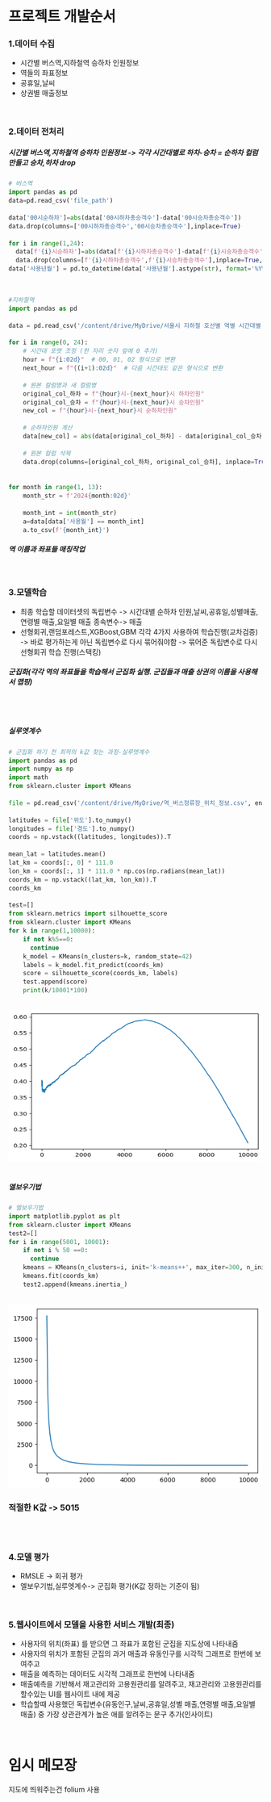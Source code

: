 # 프로젝트 개발순서
### 1.데이터 수집
  - 시간별 버스역,지하철역 승하차 인원정보
  - 역들의 좌표정보
  - 공휴일,날씨
  - 상권별 매출정보
<br>

### 2.데이터 전처리
##### 시간별 버스역,지하철역 승하차 인원정보 -> 각각 시간대별로 하차-승차 = 순하차 컬럼 만들고 승차,하차 drop
```py
# 버스역
import pandas as pd
data=pd.read_csv('file_path')

data['00시순하차']=abs(data['00시하차총승객수']-data['00시승차총승객수'])
data.drop(columns=['00시하차총승객수','00시승차총승객수'],inplace=True)

for i in range(1,24):
  data[f'{i}시순하차']=abs(data[f'{i}시하차총승객수']-data[f'{i}시승차총승객수'])
  data.drop(columns=[f'{i}시하차총승객수',f'{i}시승차총승객수'],inplace=True,axis=1)
data['사용년월'] = pd.to_datetime(data['사용년월'].astype(str), format='%Y%m')
```
<br>

```py
#지하철역
import pandas as pd

data = pd.read_csv('/content/drive/MyDrive/서울시 지하철 호선별 역별 시간대별 승하차 인원 정보1 (1).csv')

for i in range(0, 24):
    # 시간대 포맷 조정 (한 자리 숫자 앞에 0 추가)
    hour = f"{i:02d}"  # 00, 01, 02 형식으로 변환
    next_hour = f"{(i+1):02d}"  # 다음 시간대도 같은 형식으로 변환

    # 원본 컬럼명과 새 컬럼명
    original_col_하차 = f"{hour}시-{next_hour}시 하차인원"
    original_col_승차 = f"{hour}시-{next_hour}시 승차인원"
    new_col = f"{hour}시-{next_hour}시 순하차인원"

    # 순하차인원 계산
    data[new_col] = abs(data[original_col_하차] - data[original_col_승차])

    # 원본 컬럼 삭제
    data.drop(columns=[original_col_하차, original_col_승차], inplace=True)


for month in range(1, 13):
    month_str = f'2024{month:02d}'

    month_int = int(month_str)
    a=data[data['사용월'] == month_int]
    a.to_csv(f'{month_int}')
```
##### 역 이름과 좌표들 매칭작업
<br>

### 3.모델학습
  - 최종 학습할 데이터셋의 독립변수 -> 시간대별 순하차 인원,날씨,공휴일,성별매출,연령별 매출,요일별 매출  종속변수-> 매출
  - 선형회귀,랜덤포레스트,XGBoost,GBM 각각 4가지 사용하여 학습진행(교차검증) -> 바로 평가하는게 아닌 독립변수로 다시 묶어줘야함 -> 묶어준 독립변수로 다시 선형회귀 학습 진행(스택킹)
##### 군집화(각각 역의 좌표들을 학습해서 군집화 실행. 군집들과 매출 상권의 이름을 사용해서 맵핑)
<br><br>
##### 실루엣계수
```py
# 군집화 하기 전 최적의 k값 찾는 과정-실루엣계수
import pandas as pd
import numpy as np
import math
from sklearn.cluster import KMeans

file = pd.read_csv('/content/drive/MyDrive/역_버스정류장_위치_정보.csv', encoding='cp949')

latitudes = file['위도'].to_numpy()
longitudes = file['경도'].to_numpy()
coords = np.vstack((latitudes, longitudes)).T

mean_lat = latitudes.mean()
lat_km = coords[:, 0] * 111.0
lon_km = coords[:, 1] * 111.0 * np.cos(np.radians(mean_lat))
coords_km = np.vstack((lat_km, lon_km)).T
coords_km

test=[]
from sklearn.metrics import silhouette_score
from sklearn.cluster import KMeans
for k in range(1,10000):
    if not k%5==0:
      continue
    k_model = KMeans(n_clusters=k, random_state=42)
    labels = k_model.fit_predict(coords_km)
    score = silhouette_score(coords_km, labels)
    test.append(score)
    print(k/10001*100)

```
<br>
<img src="https://github.com/SH-L1/Machine-Learning/blob/main/image/%E1%84%89%E1%85%B5%E1%86%AF%E1%84%85%E1%85%AE%E1%84%8B%E1%85%A6%E1%86%BA%E1%84%80%E1%85%A8%E1%84%89%E1%85%AE.png" width="600" height="300"/>
<br><br>

##### 엘보우기법
```py
# 엘보우기법
import matplotlib.pyplot as plt
from sklearn.cluster import KMeans
test2=[]
for i in range(5001, 10001):
    if not i % 50 ==0:
      continue
    kmeans = KMeans(n_clusters=i, init='k-means++', max_iter=300, n_init=10, random_state=42)
    kmeans.fit(coords_km)
    test2.append(kmeans.inertia_)
```
<br>
<img src="https://github.com/SH-L1/Machine-Learning/blob/main/image/%E1%84%8B%E1%85%A6%E1%86%AF%E1%84%87%E1%85%A9%E1%84%8B%E1%85%AE%E1%84%80%E1%85%B5%E1%84%87%E1%85%A5%E1%86%B8.png"/>
<br>

### 적절한 K값 -> 5015
<br><br>


### 4.모델 평가
  - RMSLE -> 회귀 평가
  - 엘보우기법,실루엣계수-> 군집화 평가(K값 정하는 기준이 됨)
<br>

### 5.웹사이트에서 모델을 사용한 서비스 개발(최종)
  - 사용자의 위치(좌표) 를 받으면 그 좌표가 포함된 군집을 지도상에 나타내줌
  - 사용자의 위치가 포함된 군집의 과거 매출과 유동인구를 시각적 그래프로 한번에 보여주고
  - 매출을 예측하는 데이터도 시각적 그래프로 한번에 나타내줌
  - 매출예측을 기반해서 재고관리와 고용원관리를 알려주고, 재고관리와 고용원관리를 할수있는 UI를 웹사이트 내에 제공
  - 학습할때 사용했던 독립변수(유동인구,날씨,공휴일,성별 매출,연령별 매출,요일별 매출) 중 가장 상관관계가 높은 애를 알려주는 문구 추가(인사이트)
<br>

# 임시 메모장
지도에 띄워주는건 folium 사용
